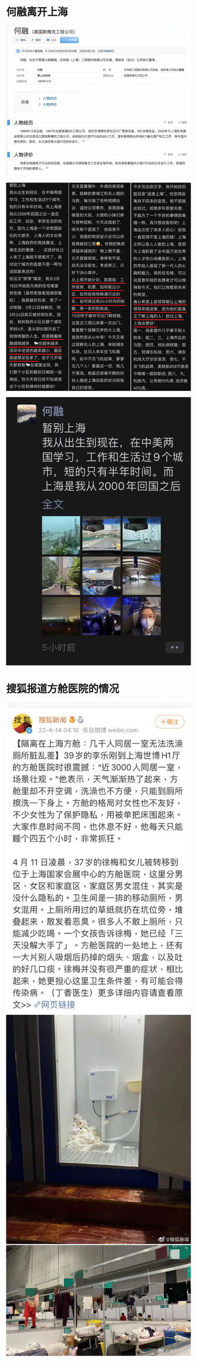 # 何融离开上海

![](何融离开上海A.jpg)

![](何融离开上海B.jpg)

![](何融离开上海C.jpg)

# 搜狐报道方舱医院的情况

![](方舱医院A.jpg)
![](方舱医院B.jpg)
![](方舱医院C.jpg)

